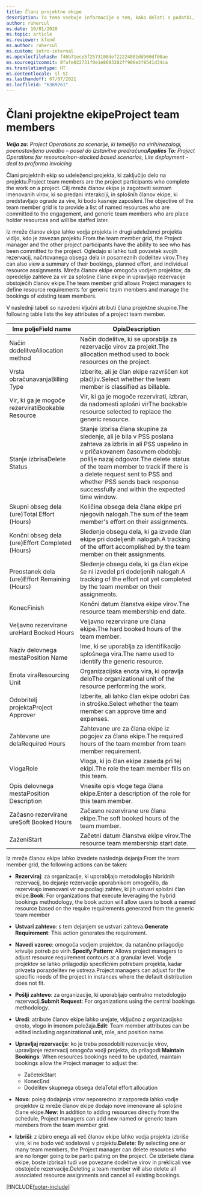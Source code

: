 ```yaml
---
title: Člani projektne ekipe
description: Ta tema vsebuje informacije o tem, kako delati s podatki, atributi in razporejanjem glede članov projektnih ekip.
author: ruhercul
ms.date: 10/01/2020
ms.topic: article
ms.reviewer: kfend
ms.author: ruhercul
ms.custom: intro-internal
ms.openlocfilehash: f46b71ece5f2573108def22224801dd960df00ae
ms.sourcegitcommit: 0fafe022731f0e1e8693382ff906e3f8541d34ca
ms.translationtype: HT
ms.contentlocale: sl-SI
ms.lasthandoff: 07/07/2021
ms.locfileid: "6369261"
---
```

# <a name="project-team-members"></a><span data-ttu-id="68ea9-103">Člani projektne ekipe</span><span class="sxs-lookup"><span data-stu-id="68ea9-103">Project team members</span></span>

<span data-ttu-id="68ea9-104">_**Velja za:** Project Operations za scenarije, ki temeljijo na virih/nezalogi, poenostavljeno uvedbo – posel do izstavitve predračuna_</span><span class="sxs-lookup"><span data-stu-id="68ea9-104">_**Applies To:** Project Operations for resource/non-stocked based scenarios, Lite deployment - deal to proforma invoicing_</span></span>

<span data-ttu-id="68ea9-105">Člani projektnih ekip so udeleženci projekta, ki zaključijo delo na projektu.</span><span class="sxs-lookup"><span data-stu-id="68ea9-105">Project team members are the project participants who complete the work on a project.</span></span> <span data-ttu-id="68ea9-106">Cilj mreže članov ekipe je zagotoviti seznam imenovanih virov, ki so predani interakciji, in splošnih članov ekipe, ki predstavljajo ograde za vire, ki bodo kasneje zaposleni.</span><span class="sxs-lookup"><span data-stu-id="68ea9-106">The objective of the team member grid is to provide a list of named resources who are committed to the engagement, and generic team members who are place holder resources and will be staffed later.</span></span>

<span data-ttu-id="68ea9-107">Iz mreže članov ekipe lahko vodja projekta in drugi udeleženci projekta vidijo, kdo je zavezan projektu.</span><span class="sxs-lookup"><span data-stu-id="68ea9-107">From the team member grid, the Project manager and the other project participants have the ability to see who has been committed to the project.</span></span> <span data-ttu-id="68ea9-108">Ogledajo si lahko tudi povzetek svojih rezervacij, načrtovanega obsega dela in posameznih dodelitev virov.</span><span class="sxs-lookup"><span data-stu-id="68ea9-108">They can also view a summary of their bookings, planned effort, and individual resource assignments.</span></span> <span data-ttu-id="68ea9-109">Mreža članov ekipe omogoča vodjem projektov, da opredelijo zahteve za vir za splošne člane ekipe in upravljajo rezervacije obstoječih članov ekipe.</span><span class="sxs-lookup"><span data-stu-id="68ea9-109">The team member grid allows Project managers to define resource requirements for generic team members and manage the bookings of existing team members.</span></span>

<span data-ttu-id="68ea9-110">V naslednji tabeli so navedeni ključni atributi člana projektne skupine.</span><span class="sxs-lookup"><span data-stu-id="68ea9-110">The following table lists the key attributes of a project team member.</span></span>

| <span data-ttu-id="68ea9-111">Ime polje</span><span class="sxs-lookup"><span data-stu-id="68ea9-111">Field name</span></span>          | <span data-ttu-id="68ea9-112">Opis</span><span class="sxs-lookup"><span data-stu-id="68ea9-112">Description</span></span>                                                                                                                                                                  |
|--------------------------|-----------------------------------------------------------------------------------------------------------------------------------------------------------------------------------|
| <span data-ttu-id="68ea9-113">Način dodelitve</span><span class="sxs-lookup"><span data-stu-id="68ea9-113">Allocation method</span></span>        | <span data-ttu-id="68ea9-114">Način dodelitve, ki se uporablja za rezervacijo virov za projekt.</span><span class="sxs-lookup"><span data-stu-id="68ea9-114">The allocation method used to book resources on the project.</span></span>                                                                         |
| <span data-ttu-id="68ea9-115">Vrsta obračunavanja</span><span class="sxs-lookup"><span data-stu-id="68ea9-115">Billing Type</span></span>             | <span data-ttu-id="68ea9-116">Izberite, ali je član ekipe razvrščen kot plačljiv.</span><span class="sxs-lookup"><span data-stu-id="68ea9-116">Select whether the team member is classified as billable.</span></span>                                                                                                                                       |
| <span data-ttu-id="68ea9-117">Vir, ki ga je mogoče rezervirati</span><span class="sxs-lookup"><span data-stu-id="68ea9-117">Bookable Resource</span></span>        | <span data-ttu-id="68ea9-118">Vir, ki ga je mogoče rezervirati, izbran, da nadomesti splošni vir</span><span class="sxs-lookup"><span data-stu-id="68ea9-118">The bookable resource selected to replace the generic resource.</span></span>                                                                                                                   |
| <span data-ttu-id="68ea9-119">Stanje izbrisa</span><span class="sxs-lookup"><span data-stu-id="68ea9-119">Delete Status</span></span>            | <span data-ttu-id="68ea9-120">Stanje izbrisa člana skupine za sledenje, ali je bila v PSS poslana zahteva za izbris in ali PSS uspešno in v pričakovanem časovnem obdobju pošlje nazaj odgovor.</span><span class="sxs-lookup"><span data-stu-id="68ea9-120">The delete status of the team member to track if there is a delete request sent to PSS and whether PSS sends back response successfully and within the expected time window.</span></span> |
| <span data-ttu-id="68ea9-121">Skupni obseg dela (ure)</span><span class="sxs-lookup"><span data-stu-id="68ea9-121">Total Effort (Hours)</span></span>     | <span data-ttu-id="68ea9-122">Količina obsega dela člana ekipe pri njegovih nalogah.</span><span class="sxs-lookup"><span data-stu-id="68ea9-122">The sum of the team member's effort on their assignments.</span></span>                                                                                                                         |
| <span data-ttu-id="68ea9-123">Končni obseg dela (ure)</span><span class="sxs-lookup"><span data-stu-id="68ea9-123">Effort Completed (Hours)</span></span> | <span data-ttu-id="68ea9-124">Sledenje obsegu dela, ki ga izvede član ekipe pri dodeljenih nalogah.</span><span class="sxs-lookup"><span data-stu-id="68ea9-124">A tracking of the effort accomplished by the team member on their assignments.</span></span>                                                                                           |
| <span data-ttu-id="68ea9-125">Preostanek dela (ure)</span><span class="sxs-lookup"><span data-stu-id="68ea9-125">Effort Remaining (Hours)</span></span> | <span data-ttu-id="68ea9-126">Sledenje obsegu dela, ki ga član ekipe še ni izvedel pri dodeljenih nalogah.</span><span class="sxs-lookup"><span data-stu-id="68ea9-126">A tracking of the effort not yet completed by the team member on their assignments.</span></span>                                                                                    |
| <span data-ttu-id="68ea9-127">Konec</span><span class="sxs-lookup"><span data-stu-id="68ea9-127">Finish</span></span>                   | <span data-ttu-id="68ea9-128">Končni datum članstva ekipe virov.</span><span class="sxs-lookup"><span data-stu-id="68ea9-128">The resource team membership end date.</span></span>                                                                                                                                            |
| <span data-ttu-id="68ea9-129">Veljavno rezervirane ure</span><span class="sxs-lookup"><span data-stu-id="68ea9-129">Hard Booked Hours</span></span>        | <span data-ttu-id="68ea9-130">Veljavno rezervirane ure člana ekipe.</span><span class="sxs-lookup"><span data-stu-id="68ea9-130">The hard booked hours of the team member.</span></span>                                                                                                                                                                |
| <span data-ttu-id="68ea9-131">Naziv delovnega mesta</span><span class="sxs-lookup"><span data-stu-id="68ea9-131">Position Name</span></span>            | <span data-ttu-id="68ea9-132">Ime, ki se uporablja za identifikacijo splošnega vira.</span><span class="sxs-lookup"><span data-stu-id="68ea9-132">The name used to identify the generic resource.</span></span>                                                                                                                                   |
| <span data-ttu-id="68ea9-133">Enota vira</span><span class="sxs-lookup"><span data-stu-id="68ea9-133">Resourcing Unit</span></span>          | <span data-ttu-id="68ea9-134">Organizacijska enota vira, ki opravlja delo</span><span class="sxs-lookup"><span data-stu-id="68ea9-134">The organizational unit of the resource performing the work.</span></span>                                                                                                                      |
| <span data-ttu-id="68ea9-135">Odobritelj projekta</span><span class="sxs-lookup"><span data-stu-id="68ea9-135">Project Approver</span></span>         | <span data-ttu-id="68ea9-136">Izberite, ali lahko član ekipe odobri čas in stroške.</span><span class="sxs-lookup"><span data-stu-id="68ea9-136">Select whether the team member can approve time and expenses.</span></span>                                                                                                                     |
| <span data-ttu-id="68ea9-137">Zahtevane ure dela</span><span class="sxs-lookup"><span data-stu-id="68ea9-137">Required Hours</span></span>           | <span data-ttu-id="68ea9-138">Zahtevane ure za člana ekipe iz pogojev za člana ekipe.</span><span class="sxs-lookup"><span data-stu-id="68ea9-138">The required hours of the team member from team member requirement.</span></span>                                                                                                                       |
| <span data-ttu-id="68ea9-139">Vloga</span><span class="sxs-lookup"><span data-stu-id="68ea9-139">Role</span></span>                     | <span data-ttu-id="68ea9-140">Vloga, ki jo član ekipe zaseda pri tej ekipi.</span><span class="sxs-lookup"><span data-stu-id="68ea9-140">The role the team member fills on this team.</span></span>                                                                                                                                |
| <span data-ttu-id="68ea9-141">Opis delovnega mesta</span><span class="sxs-lookup"><span data-stu-id="68ea9-141">Position Description</span></span>     | <span data-ttu-id="68ea9-142">Vnesite opis vloge tega člana ekipe.</span><span class="sxs-lookup"><span data-stu-id="68ea9-142">Enter a description of the role for this team member.</span></span>                                                                                                                             |
| <span data-ttu-id="68ea9-143">Začasno rezervirane ure</span><span class="sxs-lookup"><span data-stu-id="68ea9-143">Soft Booked Hours</span></span>        | <span data-ttu-id="68ea9-144">Začasno rezervirane ure člana ekipe.</span><span class="sxs-lookup"><span data-stu-id="68ea9-144">The soft booked hours of the team member.</span></span>                                                                                                                                                                 |
| <span data-ttu-id="68ea9-145">Zaženi</span><span class="sxs-lookup"><span data-stu-id="68ea9-145">Start</span></span>                    | <span data-ttu-id="68ea9-146">Začetni datum članstva ekipe virov.</span><span class="sxs-lookup"><span data-stu-id="68ea9-146">The resource team membership start date.</span></span>                                                                                                                                          |

<span data-ttu-id="68ea9-147">Iz mreže članov ekipe lahko izvedete naslednja dejanja:</span><span class="sxs-lookup"><span data-stu-id="68ea9-147">From the team member grid, the following actions can be taken:</span></span>

- <span data-ttu-id="68ea9-148">**Rezerviraj**: za organizacije, ki uporabljajo metodologijo hibridnih rezervacij, bo dejanje rezervacije uporabnikom omogočilo, da rezervirajo imenovani vir na podlagi zahtev, ki jih ustvari splošni član ekipe.</span><span class="sxs-lookup"><span data-stu-id="68ea9-148">**Book**: For organizations that execute leveraging the hybrid bookings methodology, the book action will allow users to book a named resource based on the require requirements generated from the generic team member</span></span>
- <span data-ttu-id="68ea9-149">**Ustvari zahtevo**: s tem dejanjem se ustvari zahteva.</span><span class="sxs-lookup"><span data-stu-id="68ea9-149">**Generate Requirement**: This action generates the requirement.</span></span>
- <span data-ttu-id="68ea9-150">**Navedi vzorec**: omogoča vodjem projektov, da natančno prilagodijo krivulje potreb po virih.</span><span class="sxs-lookup"><span data-stu-id="68ea9-150">**Specify Pattern**: Allows project managers to adjust resource requirement contours at a granular level.</span></span> <span data-ttu-id="68ea9-151">Vodje projektov se lahko prilagodijo specifičnim potrebam projekta, kadar privzeta porazdelitev ne ustreza.</span><span class="sxs-lookup"><span data-stu-id="68ea9-151">Project managers can adjust for the specific needs of the project in instances where the default distribution does not fit.</span></span>
- <span data-ttu-id="68ea9-152">**Pošlji zahtevo**: za organizacije, ki uporabljajo centralno metodologijo rezervacij.</span><span class="sxs-lookup"><span data-stu-id="68ea9-152">**Submit Request**: For organizations using the central bookings methodology.</span></span>
- <span data-ttu-id="68ea9-153">**Uredi**: atribute članov ekipe lahko urejate, vključno z organizacijsko enoto, vlogo in imenom položaja.</span><span class="sxs-lookup"><span data-stu-id="68ea9-153">**Edit**: Team member attributes can be edited including organizational unit, role, and position name.</span></span>
- <span data-ttu-id="68ea9-154">**Upravljaj rezervacije**: ko je treba posodobiti rezervacije virov, upravljanje rezervacij omogoča vodji projekta, da prilagodi:</span><span class="sxs-lookup"><span data-stu-id="68ea9-154">**Maintain Bookings**: When resources bookings need to be updated, maintain bookings allow the Project manager to adjust the:</span></span>

    - <span data-ttu-id="68ea9-155">Začetek</span><span class="sxs-lookup"><span data-stu-id="68ea9-155">Start</span></span>
    - <span data-ttu-id="68ea9-156">Konec</span><span class="sxs-lookup"><span data-stu-id="68ea9-156">End</span></span>
    - <span data-ttu-id="68ea9-157">Dodelitev skupnega obsega dela</span><span class="sxs-lookup"><span data-stu-id="68ea9-157">Total effort allocation</span></span>

- <span data-ttu-id="68ea9-158">**Novo**: poleg dodajanja virov neposredno iz razporeda lahko vodje projektov iz mreže članov ekipe dodajo nove imenovane ali splošne člane ekipe.</span><span class="sxs-lookup"><span data-stu-id="68ea9-158">**New**: In addition to adding resources directly from the schedule, Project managers can add new named or generic team members from the team member grid.</span></span>
- <span data-ttu-id="68ea9-159">**Izbriši**: z izbiro enega ali več članov ekipe lahko vodja projekta izbriše vire, ki ne bodo več sodelovali v projektu.</span><span class="sxs-lookup"><span data-stu-id="68ea9-159">**Delete**: By selecting one or many team members, the Project manager can delete resources who are no longer going to be participating on the project.</span></span> <span data-ttu-id="68ea9-160">Če izbrišete člana ekipe, boste izbrisali tudi vse povezane dodelitve virov in preklicali vse obstoječe rezervacije.</span><span class="sxs-lookup"><span data-stu-id="68ea9-160">Deleting a team member will also delete all associated resource assignments and  cancel all existing bookings.</span></span>


[!INCLUDE[footer-include](../includes/footer-banner.md)]